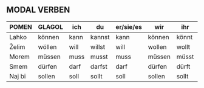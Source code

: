 ## MODAL VERBEN
| POMEN  | GLAGOL | ich  | du     | er/sie/es | wir    | ihr   | sie/Sie |
| ------ | ------ | ---- | ------ | --------- | ------ | ----- | ------- |
| Lahko  | können | kann | kannst | kann      | können | könnt | können  |
| Želim  | wöllen | will | willst | will      | wollen | wollt | wollen  |
| Morem  | müssen | muss | musst  | muss      | müssen | müsst | müssen  |
| Smem   | dürfen | darf | darfst | darf      | dürfen | dürft | dürfen  |
| Naj bi | sollen | soll | sollt  | soll      | sollen | sollt | sollen  |

